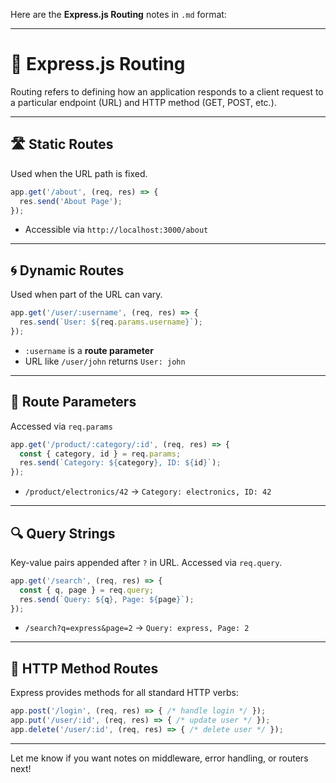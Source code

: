 Here are the **Express.js Routing** notes in `.md` format:

---

# 🚦 Express.js Routing

Routing refers to defining how an application responds to a client request to a particular endpoint (URL) and HTTP method (GET, POST, etc.).

---

## 🛣️ Static Routes

Used when the URL path is fixed.

```js
app.get('/about', (req, res) => {
  res.send('About Page');
});
```

* Accessible via `http://localhost:3000/about`

---

## 🌀 Dynamic Routes

Used when part of the URL can vary.

```js
app.get('/user/:username', (req, res) => {
  res.send(`User: ${req.params.username}`);
});
```

* `:username` is a **route parameter**
* URL like `/user/john` returns `User: john`

---

## 🧩 Route Parameters

Accessed via `req.params`

```js
app.get('/product/:category/:id', (req, res) => {
  const { category, id } = req.params;
  res.send(`Category: ${category}, ID: ${id}`);
});
```

* `/product/electronics/42` → `Category: electronics, ID: 42`

---

## 🔍 Query Strings

Key-value pairs appended after `?` in URL. Accessed via `req.query`.

```js
app.get('/search', (req, res) => {
  const { q, page } = req.query;
  res.send(`Query: ${q}, Page: ${page}`);
});
```

* `/search?q=express&page=2` → `Query: express, Page: 2`

---

## 🔄 HTTP Method Routes

Express provides methods for all standard HTTP verbs:

```js
app.post('/login', (req, res) => { /* handle login */ });
app.put('/user/:id', (req, res) => { /* update user */ });
app.delete('/user/:id', (req, res) => { /* delete user */ });
```

---

Let me know if you want notes on middleware, error handling, or routers next!
